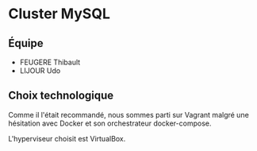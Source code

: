 # Cluster MySQL

## Équipe

- FEUGERE Thibault
- LIJOUR Udo

## Choix technologique

Comme il l'était recommandé, nous sommes parti sur Vagrant malgré une hésitation avec Docker et son orchestrateur docker-compose.

L'hyperviseur choisit est VirtualBox.
